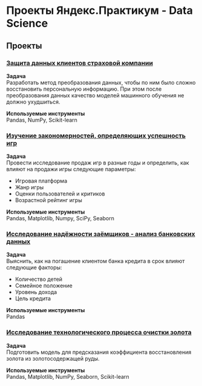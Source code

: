 # Проекты Яндекс.Практикум - Data Science

## Проекты

### [Защита данных клиентов страховой компании](https://github.com/Chap88/Practicum/tree/1884c51724fc49449ae2106a25b727e0f16e41c0/%D0%97%D0%B0%D1%89%D0%B8%D1%82%D0%B0%20%D0%B4%D0%B0%D0%BD%D0%BD%D1%8B%D1%85%20%D0%BA%D0%BB%D0%B8%D0%B5%D0%BD%D1%82%D0%BE%D0%B2%20%D1%81%D1%82%D1%80%D0%B0%D1%85%D0%BE%D0%B2%D0%BE%D0%B9%20%D0%BA%D0%BE%D0%BC%D0%BF%D0%B0%D0%BD%D0%B8%D0%B8)
**Задача**<br>
Разработать метод преобразования данных, чтобы по ним было сложно восстановить персональную информацию. При этом после преобразования данных качество моделей машинного обучения не должно ухудшиться.

**Используемые инструменты**<br>
Pandas, NumPy, Scikit-learn

### [Изучение закономерностей, определяющих успешность игр](https://github.com/Chap88/Practicum/tree/6229a7462bbc8315711df36e3e3956962c9521c5/%D0%98%D0%B7%D1%83%D1%87%D0%B5%D0%BD%D0%B8%D0%B5%20%D0%B7%D0%B0%D0%BA%D0%BE%D0%BD%D0%BE%D0%BC%D0%B5%D1%80%D0%BD%D0%BE%D1%81%D1%82%D0%B5%D0%B9%2C%20%D0%BE%D0%BF%D1%80%D0%B5%D0%B4%D0%B5%D0%BB%D1%8F%D1%8E%D1%89%D0%B8%D1%85%20%D1%83%D1%81%D0%BF%D0%B5%D1%88%D0%BD%D0%BE%D1%81%D1%82%D1%8C%20%D0%B8%D0%B3%D1%80)
**Задача**<br>
Провести исследование продаж игр в разные годы и определить, как влияют на продажи игры следующие параметры:
- Игровая платформа
- Жанр игры
- Оценки пользователей и критиков
- Возрастной рейтинг игры

**Используемые инструменты**<br>
Pandas, Matplotlib, Numpy, SciPy, Seaborn

### [Исследование надёжности заёмщиков - анализ банковских данных](https://github.com/Chap88/Practicum/tree/2df776053d52f91dad17f6a643613b77db426249/%D0%98%D1%81%D1%81%D0%BB%D0%B5%D0%B4%D0%BE%D0%B2%D0%B0%D0%BD%D0%B8%D0%B5%20%D0%BD%D0%B0%D0%B4%D1%91%D0%B6%D0%BD%D0%BE%D1%81%D1%82%D0%B8%20%D0%B7%D0%B0%D1%91%D0%BC%D1%89%D0%B8%D0%BA%D0%BE%D0%B2%20-%20%D0%B0%D0%BD%D0%B0%D0%BB%D0%B8%D0%B7%20%D0%B1%D0%B0%D0%BD%D0%BA%D0%BE%D0%B2%D1%81%D0%BA%D0%B8%D1%85%20%D0%B4%D0%B0%D0%BD%D0%BD%D1%8B%D1%85)
**Задача**<br>
Выяснить, как на погашение клиентом банка кредита в срок влияют следующие факторы:
- Количество детей
- Семейное положение
- Уровень дохода
- Цель кредита

**Используемые инструменты**<br>
Pandas

### [Исследование технологического процесса очистки золота](https://github.com/Chap88/Practicum/tree/fcb4c5230e75a19c45231537f4d7603d89cb5bb9/%D0%98%D1%81%D1%81%D0%BB%D0%B5%D0%B4%D0%BE%D0%B2%D0%B0%D0%BD%D0%B8%D0%B5%20%D1%82%D0%B5%D1%85%D0%BD%D0%BE%D0%BB%D0%BE%D0%B3%D0%B8%D1%87%D0%B5%D1%81%D0%BA%D0%BE%D0%B3%D0%BE%20%D0%BF%D1%80%D0%BE%D1%86%D0%B5%D1%81%D1%81%D0%B0%20%D0%BE%D1%87%D0%B8%D1%81%D1%82%D0%BA%D0%B8%20%D0%B7%D0%BE%D0%BB%D0%BE%D1%82%D0%B0)
**Задача**<br>
Подготовить модель для предсказания коэффициента восстановления золота из золотосодержащей руды.

**Используемые инструменты**<br>
Pandas, Matplotlib, NumPy, Seaborn, Scikit-learn


